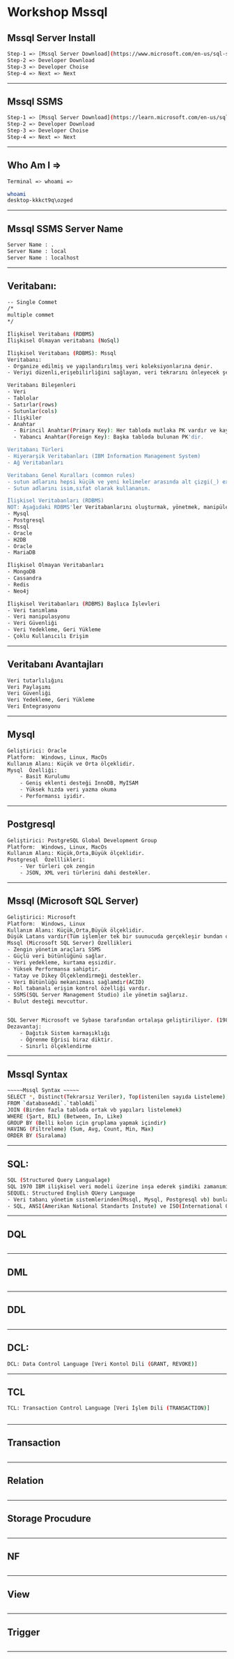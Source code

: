 # Workshop Mssql
[]()
---


## Mssql Server Install
```sh
Step-1 => [Mssql Server Download](https://www.microsoft.com/en-us/sql-server/sql-server-downloads)
Step-2 => Developer Download
Step-3 => Developer Choise
Step-4 => Next => Next 
```

---

## Mssql SSMS
```sh
Step-1 => [Mssql Server Download](https://learn.microsoft.com/en-us/sql/ssms/download-sql-server-management-studio-ssms?view=sql-server-ver16)
Step-2 => Developer Download
Step-3 => Developer Choise
Step-4 => Next => Next 
```

---

## Who Am I =>
```sh
Terminal => whoami =>

whoami
desktop-kkkct9q\ozged

```

---


## Mssql SSMS Server Name
```sh
Server Name : .
Server Name : local
Server Name : localhost


```

---



## Veritabanı: 
```sh
-- Single Commet
/*
multiple commet
*/

İlişkisel Veritabanı (RDBMS)
İlişkisel Olmayan veritabanı (NoSql)

İlişkisel Veritabanı (RDBMS): Mssql
Veritabanı: 
- Organize edilmiş ve yapılandırılmış veri koleksiyonlarına denir.
- Veriyi düzenli,erişebilirliğini sağlayan, veri tekrarını önleyecek şekilde hazırlanmalıdır. (1NF,2NF,BCND)

Veritabanı Bileşenleri 
- Veri
- Tablolar
- Satırlar(rows)
- Sutunlar(cols)
- İlişkiler
- Anahtar 
  - Birincil Anahtar(Primary Key): Her tabloda mutlaka PK vardır ve kayıt() için benzersiz(unique) olmalıdır.
  - Yabancı Anahtar(Foreign Key): Başka tabloda bulunan PK'dir.

Veritabanı Türleri
- Hiyerarşik Veritabanları (IBM Information Management System)
- Ağ Veritabanları

Veritabanı Genel Kuralları (common rules) 
- sutun adlarını hepsi küçük ve yeni kelimeler arasında alt çizgi(_) exam: category_name
- Sutun adlarını isim,sıfat olarak kullananın.

İlişkisel Veritabanları (RDBMS)
NOT: Aşağıdaki RDBMS'ler Veritabanlarını oluşturmak, yönetmek, manipüle etmek(Delete,Update,Create)
- Mysql
- Postgresql
- Mssql
- Oracle
- H2DB
- Oracle
- MariaDB

İlişkisel Olmayan Veritabanları
- MongoDB
- Cassandra
- Redis
- Neo4j

İlişkisel Veritabanları (RDBMS) Başlıca İşlevleri
- Veri tanımlama
- Veri manipulasyonu
- Veri Güvenliği
- Veri Yedekleme, Geri Yükleme
- Çoklu Kullanıcılı Erişim
```
---


## Veritabanı Avantajları
```sh
Veri tutarlılığını
Veri Paylaşımı
Veri Güvenliği
Veri Yedekleme, Geri Yükleme
Veri Entegrasyonu
```
---

## Mysql 
```sh
Geliştirici: Oracle
Platform:  Windows, Linux, MacOs
Kullanım Alanı: Küçük ve Orta ölçeklidir.
Mysql  Özelliği:
	- Basit Kurulumu
	- Geniş eklenti desteği InnoDB, MyISAM
	- Yüksek hızda veri yazma okuma
	- Performansı iyidir.
```
---

## Postgresql 
```sh
Geliştirici: PostgreSQL Global Development Group
Platform:  Windows, Linux, MacOs
Kullanım Alanı: Küçük,Orta,Büyük ölçeklidir.
Postgresql  Özelllikleri:
	- Ver türleri çok zengin
	- JSON, XML veri türlerini dahi destekler.

```
---


## Mssql (Microsoft SQL Server)
```sh
Geliştirici: Microsoft
Platform:  Windows, Linux
Kullanım Alanı: Küçük,Orta,Büyük ölçeklidir.
Düşük Latans vardır(Tüm işlemler tek bir suunucuda gerçekleşir bundan dolayı işlem süreleri daha düşüktür.)
Mssql (Microsoft SQL Server) Özellikleri
- Zengin yönetim araçları SSMS
- Güçlü veri bütünlüğünü sağlar.
- Veri yedekleme, kurtama eşsizdir.
- Yüksek Performansa sahiptir.
- Yatay ve Dikey Ölçeklendirmeği destekler.
- Veri Bütünlüğü mekanizması sağlamdır(ACID)
- Rol tabanalı erişim kontrol özelliği vardır.
- SSMS(SQL Server Management Studio) ile yönetim sağlarız.
- Bulut desteği mevcuttur.


SQL Server Microsoft ve Sybase tarafından ortalaşa geliştiriliyor. (1989)
Dezavantaj: 
    - Dağıtık Sistem karmaşıklığı
    - Öğrenme Eğrisi biraz diktir.
    - Sınırlı ölçeklendirme
```
---



## Mssql Syntax
```sh
~~~~~Mssql Syntax ~~~~~
SELECT *, Distinct(Tekrarsız Veriler), Top(istenilen sayıda Listeleme), Min,Max,Avg(Ortalama),Sum, Count
FROM `databaseAdi`.`tabloAdi`
JOIN (Birden fazla tabloda ortak vb yapıları listelemek)
WHERE (Şart, BIL) (Between, In, Like)
GROUP BY (Belli kolon için gruplama yapmak içindir)
HAVING (Filtreleme) (Sum, Avg, Count, Min, Max)
ORDER BY (Sıralama)
```
---



## SQL:
```sh
SQL (Structured Query Langualage)
SQL 1970 IBM ilişkisel veri modeli üzerine inşa ederek şimdiki zamanımıza kadar gelmiştir.
SEQUEL: Structured English QUery Language
- Veri tabanı yönetim sistemlerinden(Mssql, Mysql, Postgresql vb) bunlar SQL üzerine inşaa edilmiştir.
- SQL, ANSI(Amerikan National Standarts Instute) ve ISO(International Organization for Standardization) tarafından standart hale gelmiştir.
```
---



## DQL
```sh

```
---



## DML
```sh

```
---



## DDL
```sh

```
---



## DCL:
```sh
DCL: Data Control Language [Veri Kontol Dili (GRANT, REVOKE)]
```
---


## TCL
```sh
TCL: Transaction Control Language [Veri İşlem Dili (TRANSACTION)]
 
```
---



## Transaction
```sh

```
---

## Relation
```sh

```
---

## Storage Procudure
```sh

```
---

## NF
```sh

```
---



## View
```sh

```
---




## Trigger
```sh

```
---

